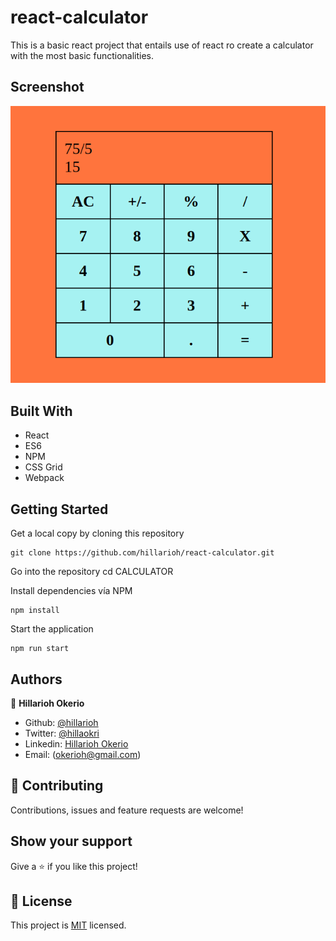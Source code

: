 # react-calculator
This is a basic react project that entails use of react ro create a calculator with the most basic functionalities.

## Screenshot
![screenshot1](./calc.png)

## Built With
- React
- ES6
- NPM
- CSS Grid
- Webpack

## Getting Started
Get a local copy by cloning this repository

    git clone https://github.com/hillarioh/react-calculator.git


Go into the repository
    cd CALCULATOR


Install dependencies vía NPM

    npm install


Start the application

    npm run start


## Authors

👤 **Hillarioh Okerio**

- Github: [@hillarioh](https://github.com/hillarioh)
- Twitter: [@hillaokri](https://twitter.com/hillaokri)
- Linkedin: [Hillarioh Okerio](www.linkedin.com/in/hillaryokerio)
- Email: (okerioh@gmail.com)

## 🤝 Contributing

Contributions, issues and feature requests are welcome!

## Show your support

Give a ⭐️ if you like this project!

## 📝 License

This project is [MIT](./LICENSE) licensed.